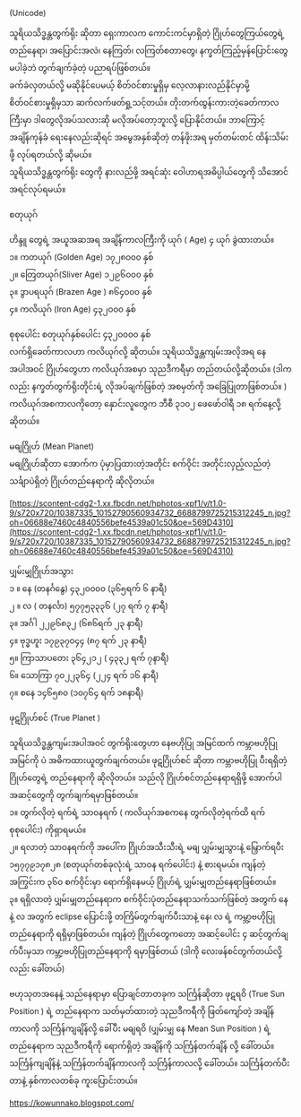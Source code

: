 ﻿(Unicode)

  
သူရိယသိဒ္ဓန္တတွက်ရိုး ဆိုတာ ရှေးကာလက ကောင်းကင်မှာရှိတဲ့ ဂြိုဟ်တွေကြယ်တွေရဲ့ တည်နေရာ၊ အပြောင်းအလဲ၊ နေကြတ်၊ လကြတ်စတာတွေ၊ နက္ခတ်ကြည့်မှန်ပြောင်းတွေမပါခဲ့ဘဲ တွက်ချက်ခဲ့တဲ့ ပညာရပ်ဖြစ်တယ်။  
ခက်ခဲလှတယ်လို့ မဆိုနိုင်ပေမယ့် စိတ်ဝင်စားမှုရှိမှ လေ့လာနားလည်နိုင်မှာမို့ စိတ်ဝင်စားမှုရှိမှသာ ဆက်လက်ဖတ်ရှု့သင့်တယ်။ တိုးတက်ထွန်းကားတဲ့ခေတ်ကာလကြီးမှာ ဒါတွေလိုအပ်သလားဆို မလိုအပ်တော့ဘူးလို့ ပြောနိုင်တယ်။ ဘာကြောင့် အချိန်ကုန်ခံ ရေးနေလည်းဆိုရင် အမွေအနှစ်ဆိုတဲ့ တန်ဖိုးအရ မှတ်တမ်းတင် ထိန်းသိမ်းဖို့ လုပ်ရတယ်လို့ ဆိုမယ်။  
သူရိယသိဒ္ဓန္တတွက်ရိုး တွေကို နားလည်ဖို့ အရင်ဆုံး ဝေါဟာရအဓိပ္ပါယ်တွေကို သိအောင်အရင်လုပ်ရမယ်။  
  
  
စတုယုဂ်  
  
ဟိန္ဒူ တွေရဲ့ အယူအဆအရ အချိန်ကာလကြီးကို ယုဂ် ( Age) ၄ ယုဂ် ခွဲထားတယ်။  
၁။ ကတယုဂ် (Golden Age) ၁၇၂၈၀၀၀ နှစ်  
၂။ တြေတယုဂ်(Sliver Age) ၁၂၉၆၀၀၀ နှစ်  
၃။ ဒွာပရယုဂ် (Brazen Age ) ၈၆၄၀၀၀ နှစ်  
၄။ ကလိယုဂ် (Iron Age) ၄၃၂၀၀၀ နှစ်  
  
စုစုပေါင်း စတုယုဂ်နှစ်ပေါင်း ၄၃၂၀၀၀၀ နှစ်  
လက်ရှိခေတ်ကာလဟာ ကလိယုဂ်လို့ ဆိုတယ်။ သူရိယသိဒ္ဓန္တကျမ်းအလိုအရ နေအပါအဝင် ဂြိုဟ်တွေဟာ ကလိယုဂ်အစမှာ သုညဒီကရီမှာ တည်တယ်လို့ဆိုတယ်။ (ဒါကလည်း နက္ခတ်တွက်ရိုးတိုင်းရဲ့ လိုအပ်ချက်ဖြစ်တဲ့ အစမှတ်ကို အခြေပြုတာဖြစ်တယ်။ ) ကလိယုဂ်အစကာလကိုတော့ နှောင်းလူတွေက ဘီစီ ၃၁၀၂ ဖေဖော်ဝါရီ ၁၈ ရက်နေ့လို့ ဆိုတယ်။  
  
  
မဓျဂြိုဟ် (Mean Planet)  
မဓျဂြိုဟ်ဆိုတာ အောက်က ပုံမှာပြထားတဲ့အတိုင်း စက်ဝိုင်း အတိုင်းလှည့်လည်တဲ့ သင်္ချာပဲရှိတဲ့ ဂြိုဟ်တည်နေရာကို ဆိုလိုတယ်။

  

[https://scontent-cdg2-1.xx.fbcdn.net/hphotos-xpf1/v/t1.0-9/s720x720/10387335_10152790560934732_6688799725215312245_n.jpg?oh=06688e7460c4840556befe4539a01c50&oe=569D4310](https://scontent-cdg2-1.xx.fbcdn.net/hphotos-xpf1/v/t1.0-9/s720x720/10387335_10152790560934732_6688799725215312245_n.jpg?oh=06688e7460c4840556befe4539a01c50&oe=569D4310)

  
  
ပျှမ်းမျှဂြိုဟ်အသွား  
၁ ။ နေ (တနင်္ဂနွေ) ၄၃၂၀၀၀၀ (၃၆၅ရက် ၆ နာရီ)  
၂ ။ လ ( တနင်္လာ) ၅၇၇၅၃၃၃၆ (၂၇ ရက် ၇ နာရီ)  
၃။ အင်္ဂါ ၂၂၉၆၈၃၂ (၆၈၆ရက် ၂၃ နာရီ)  
၄။ ဗုဒ္ဓဟူး ၁၇၉၃၇၀၄၄ (၈၇ ရက် ၂၃ နာရီ)  
၅။ ကြာသာပတေး ၃၆၄၂၁၂ ( ၄၃၃၂ ရက် ၇နာရီ)  
၆။ သောကြာ ၇၀၂၂၃၆၄ (၂၂၄ ရက် ၁၆ နာရီ)  
၇။ စနေ ၁၄၆၅၈၀ (၁၀၇၆၄ ရက် ၁၈နာရီ)  
  
ဖုဋဂြိုဟ်စင် (True Planet )  
  
သူရိယသိဒ္ဓန္တကျမ်းအပါအဝင် တွက်ရိုးတွေဟာ နေဗဟိုပြု အမြင်ထက် ကမ္ဘာဗဟိုပြု အမြင်ကို ပဲ အဓိကထားယူတွက်ချက်တယ်။ ဖုဋဂြိုဟ်စင် ဆိုတာ ကမ္ဘာဗဟိုပြု ပီးရရှိတဲ့ ဂြိုဟ်တွေရဲ့ တည်နေရာကို ဆိုလိုတယ်။ သည်လို ဂြိုဟ်စင်တည်နေရာရရှိဖို့ အောက်ပါအဆင့်တွေကို တွက်ချက်ရမှာဖြစ်တယ်။  
၁။ တွက်လိုတဲ့ ရက်ရဲ့ သာဝနရက် ( ကလိယုဂ်အစကနေ တွက်လိုတဲ့ရက်ထိ ရက်စုစုပေါင်း) ကိုရှာရမယ်။  
၂။ ရလာတဲ့ သာဝနရက်ကို အပေါ်က ဂြိုဟ်အသီးသီးရဲ့ မဓျ ပျှမ်းမျှသွားနဲ့ မြှောက်ရပီး ၁၅၇၇၉၁၇၈၂၈ (စတုယုဂ်တစ်ခုလုံးရဲ့ သာဝန ရက်ပေါင်း) နဲ့ စားရမယ်။ ကျန်တဲ့ အကြွင်းက ၃၆၀ စက်ဝိုင်းမှာ ရောက်ရှိနေမယ့် ဂြိုဟ်ရဲ့ ပျှမ်းမျှတည်နေရာဖြစ်တယ်။  
၃။ ရရှိလာတဲ့ ပျှမ်းမျှတည်နေရာက စက်ဝိုင်းပုံတည်နေရာသက်သက်ဖြစ်တဲ့ အတွက် နေနဲ့ လ အတွက် eclipse ပြောင်းဖို့ တကြိမ်တွက်ချက်ပီးသာနဲ့ နေ၊ လ ရဲ့ ကမ္ဘာ့ဗဟိုပြု တည်နေရာကို ရရှိမှာဖြစ်တယ်။ ကျန်တဲ့ ဂြိုဟ်တွေကတော့ အဆင့်ပေါင်း ၄ ဆင့်တွက်ချက်ပီးမှသာ ကမ္ဘာ့ဗဟိုပြုတည်နေရာကို ရမှာဖြစ်တယ် (ဒါကို လေးဖန်စင်တွက်တယ်လို့လည်း ခေါ်တယ်)  
  
ဗဟုသုတအနေနဲ့ သည်နေရာမှာ ပြောချင်တာတခုက သင်္ကြန်ဆိုတာ ဖုဋရဝိ (True Sun Position ) ရဲ့ တည်နေရာက သတ်မှတ်ထားတဲ့ သုညဒီကရီကို ဖြတ်ကျော်တဲ့ အချိန်ကာလကို သင်္ကြန်ကျချိန်လို့ ခေါ်ပီး မဓျရဝိ (ပျှမ်းမျှ နေ Mean Sun Position ) ရဲ့ တည်နေရာက သုညဒီကရီကို ရောက်ရှိတဲ့ အချိန်ကို သင်္ကြန်တက်ချိန် လို့ ခေါ်တယ်။ သင်္ကြန်ကျချိန်နဲ့ သင်္ကြန်တက်ချိန်ကာလကို သင်္ကြန်ကာလလို့ ခေါ်တယ်။ သင်္ကြန်တက်ပီးတာနဲ့ နှစ်ကာလတစ်ခု ကူးပြောင်းတယ်။

  
  
https://kowunnako.blogspot.com/
